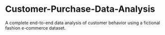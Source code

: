 # Customer-Purchase-Data-Analysis
A complete end-to-end data analysis of customer behavior using a fictional fashion e-commerce dataset.
